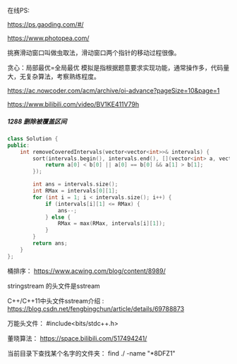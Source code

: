 在线PS:

https://ps.gaoding.com/#/

https://www.photopea.com/

挑赛滑动窗口叫做虫取法，滑动窗口两个指针的移动过程很像。

贪心：局部最优=全局最优
模拟是指根据题意要求实现功能，通常操作多，代码量大，无复杂算法，考察熟练程度。

https://ac.nowcoder.com/acm/archive/oi-advance?pageSize=10&page=1

https://www.bilibili.com/video/BV1KE411V79h


##### 1288 删除被覆盖区间

```cpp
class Solution {
public:
    int removeCoveredIntervals(vector<vector<int>>& intervals) {
        sort(intervals.begin(), intervals.end(), [](vector<int> a, vector<int> b) {
            return a[0] < b[0] || a[0] == b[0] && a[1] > b[1];
        });

        int ans = intervals.size();
        int RMax = intervals[0][1];
        for (int i = 1; i < intervals.size(); i++) {
            if (intervals[i][1] <= RMax) {
                ans--;
            } else {
                RMax = max(RMax, intervals[i][1]);
            }
        }
        return ans;
    }
};
```

桶排序： https://www.acwing.com/blog/content/8989/


stringstream 的头文件是sstream  

C++/C++11中头文件sstream介绍 : https://blog.csdn.net/fengbingchun/article/details/69788873

万能头文件： #include<bits/stdc++.h>

董晓算法： https://space.bilibili.com/517494241/


当前目录下查找某个名字的文件夹：    find  ./ -name "*8DFZ1"   

